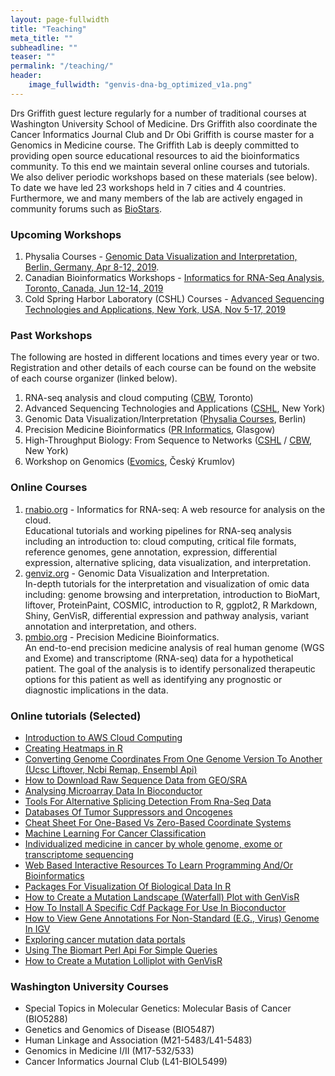 ```yaml
---
layout: page-fullwidth
title: "Teaching"
meta_title: ""
subheadline: ""
teaser: ""
permalink: "/teaching/"
header:
    image_fullwidth: "genvis-dna-bg_optimized_v1a.png"
---
```


Drs Griffith guest lecture regularly for a number of traditional courses at Washington University School of Medicine. Drs Griffith also coordinate the Cancer Informatics Journal Club and Dr Obi Griffith is course master for a Genomics in Medicine course. The Griffith Lab is deeply committed to providing open source educational resources to aid the bioinformatics community. To this end we maintain several online courses and tutorials. We also deliver periodic workshops based on these materials (see below). To date we have led 23 workshops held in 7 cities and 4 countries. Furthermore, we and many members of the lab are actively engaged in community forums such as [BioStars](https://www.biostars.org/).

### Upcoming Workshops
1. Physalia Courses - [Genomic Data Visualization and Interpretation, Berlin, Germany, Apr 8-12, 2019](https://www.physalia-courses.org/courses-workshops/course14/).
2. Canadian Bioinformatics Workshops - [Informatics for RNA-Seq Analysis, Toronto, Canada, Jun 12-14, 2019](https://bioinformatics.ca/workshops/informatics-for-rna-seq-analysis/)
3. Cold Spring Harbor Laboratory (CSHL) Courses - [Advanced Sequencing Technologies and Applications, New York, USA, Nov 5-17, 2019](https://meetings.cshl.edu/courses.aspx?course=C-SEQTEC&year=19)

### Past Workshops
The following are hosted in different locations and times every year or two. Registration and other details of each course can be found on the website of each course organizer (linked below).
1. RNA-seq analysis and cloud computing ([CBW](https://bioinformatics.ca/workshops/), Toronto)
2. Advanced Sequencing Technologies and Applications ([CSHL](https://meetings.cshl.edu/courseshome.aspx), New York)
3. Genomic Data Visualization/Interpretation ([Physalia Courses](https://www.physalia-courses.org/), Berlin)
4. Precision Medicine Bioinformatics ([PR Informatics](https://www.prinformatics.com/), Glasgow)
5. High-Throughput Biology: From Sequence to Networks ([CSHL](https://meetings.cshl.edu/courseshome.aspx) / [CBW](https://bioinformatics.ca/workshops/), New York)
6. Workshop on Genomics ([Evomics](http://evomics.org/workshops/), Český Krumlov)

### Online Courses
1. [rnabio.org](http://rnabio.org) - Informatics for RNA-seq: A web resource for analysis on the cloud. <br> Educational tutorials and working pipelines for RNA-seq analysis including an introduction to: cloud computing, critical file formats, reference genomes, gene annotation, expression, differential expression, alternative splicing, data visualization, and interpretation.
2. [genviz.org](http://genviz.org/) - Genomic Data Visualization and Interpretation. <br> In-depth tutorials for the interpretation and visualization of omic data including: genome browsing and interpretation, introduction to BioMart, liftover, ProteinPaint, COSMIC, introduction to R, ggplot2, R Markdown, Shiny, GenVisR, differential expression and pathway analysis, variant annotation and interpretation, and others.
3. [pmbio.org](http://pmbio.org/) - Precision Medicine Bioinformatics. <br>An end-to-end precision medicine analysis of real human genome (WGS and Exome) and transcriptome (RNA-seq) data for a hypothetical patient. The goal of the analysis is to identify personalized therapeutic options for this patient as well as identifying any prognostic or diagnostic implications in the data. 

### Online tutorials (Selected)
* [Introduction to AWS Cloud Computing](https://github.com/griffithlab/rnaseq_tutorial/wiki/Intro-to-AWS-Cloud-Computing)
* [Creating Heatmaps in R](https://www.biostars.org/p/18211/)
* [Converting Genome Coordinates From One Genome Version To Another (Ucsc Liftover, Ncbi Remap, Ensembl Api)](https://www.biostars.org/p/65558/)
* [How to Download Raw Sequence Data from GEO/SRA](https://www.biostars.org/p/111040/)
* [Analysing Microarray Data In Bioconductor](https://www.biostars.org/p/53870/)
* [Tools For Alternative Splicing Detection From Rna-Seq Data](https://www.biostars.org/p/65617/)
* [Databases Of Tumor Suppressors and Oncogenes](https://www.biostars.org/p/15890/)
* [Cheat Sheet For One-Based Vs Zero-Based Coordinate Systems](https://www.biostars.org/p/84686/)
* [Machine Learning For Cancer Classification](https://www.biostars.org/p/85124/)
* [Individualized medicine in cancer by whole genome, exome or transcriptome sequencing](https://www.biostars.org/p/101101/)
* [Web Based Interactive Resources To Learn Programming And/Or Bioinformatics](https://www.biostars.org/p/76171/)
* [Packages For Visualization Of Biological Data In R](https://www.biostars.org/p/18331/)
* [How to Create a Mutation Landscape (Waterfall) Plot with GenVisR](https://www.biostars.org/p/181159/)
* [How To Install A Specific Cdf Package For Use In Bioconductor](https://www.biostars.org/p/67400/)
* [How to View Gene Annotations For Non-Standard (E.G., Virus) Genome In IGV](https://www.biostars.org/p/71935/)
* [Exploring cancer mutation data portals](https://www.biostars.org/p/102809/)
* [Using The Biomart Perl Api For Simple Queries](https://www.biostars.org/p/53241/)
* [How to Create a Mutation Lolliplot with GenVisR](https://www.biostars.org/p/196576/)

### Washington University Courses
<ul> 
  <li>Special Topics in Molecular Genetics: Molecular Basis of Cancer (BIO5288)</li>
  <li>Genetics and Genomics of Disease (BIO5487)</li>
  <li>Human Linkage and Association (M21-5483/L41-5483)</li>
  <li>Genomics in Medicine I/II (M17-532/533)</li>
  <li>Cancer Informatics Journal Club (L41-BIOL5499)</li> 
</ul>

